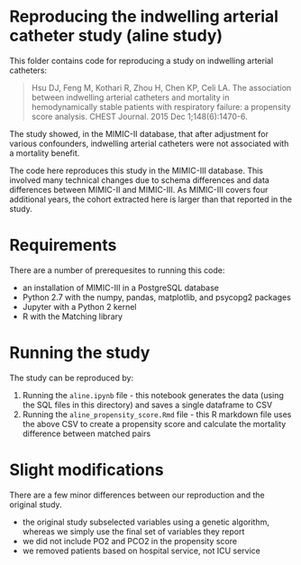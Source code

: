 # Reproducing the indwelling arterial catheter study (aline study)

This folder contains code for reproducing a study on indwelling arterial catheters:

> Hsu DJ, Feng M, Kothari R, Zhou H, Chen KP, Celi LA. The association between indwelling arterial catheters and mortality in hemodynamically stable patients with respiratory failure: a propensity score analysis. CHEST Journal. 2015 Dec 1;148(6):1470-6.

The study showed, in the MIMIC-II database, that after adjustment for various confounders, indwelling arterial catheters were not associated with a mortality benefit.

The code here reproduces this study in the MIMIC-III database. This involved many technical changes due to schema differences and data differences between MIMIC-II and MIMIC-III. As MIMIC-III covers four additional years, the cohort extracted here is larger than that reported in the study.

# Requirements

There are a number of prerequesites to running this code:

* an installation of MIMIC-III in a PostgreSQL database
* Python 2.7 with the numpy, pandas, matplotlib, and psycopg2 packages
* Jupyter with a Python 2 kernel
* R with the Matching library

# Running the study

The study can be reproduced by:

1. Running the `aline.ipynb` file - this notebook generates the data (using the SQL files in this directory) and saves a single dataframe to CSV
2. Running the `aline_propensity_score.Rmd` file - this R markdown file uses the above CSV to create a propensity score and calculate the mortality difference between matched pairs

# Slight modifications

There are a few minor differences between our reproduction and the original study.

* the original study subselected variables using a genetic algorithm, whereas we simply use the final set of variables they report
* we did not include PO2 and PCO2 in the propensity score
* we removed patients based on hospital service, not ICU service
